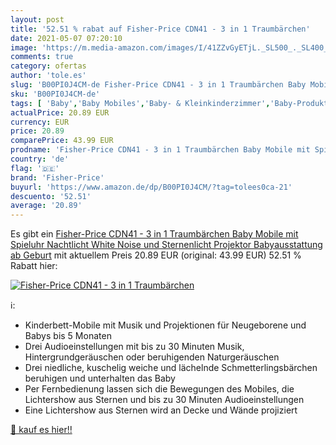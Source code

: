```yaml
---
layout: post
title: '52.51 % rabat auf Fisher-Price CDN41 - 3 in 1 Traumbärchen'
date: 2021-05-07 07:20:10
image: 'https://m.media-amazon.com/images/I/41ZZvGyETjL._SL500_._SL400_.jpg'
comments: true
category: ofertas
author: 'tole.es'
slug: 'B00PI0J4CM-de Fisher-Price CDN41 - 3 in 1 Traumbärchen Baby Mobile mit...'
sku: 'B00PI0J4CM-de'
tags: [ 'Baby','Baby Mobiles','Baby- & Kleinkinderzimmer','Baby-Produkte','Dekoration für Baby- &  Kleinkinderzimmer','fisher-price', ]
actualPrice: 20.89 EUR
currency: EUR
price: 20.89
comparePrice: 43.99 EUR
prodname: 'Fisher-Price CDN41 - 3 in 1 Traumbärchen Baby Mobile mit Spieluhr  Nachtlicht  White Noise und Sternenlicht Projektor  Babyausstattung ab Geburt'
country: 'de'
flag: '🇩🇪'
brand: 'Fisher-Price'
buyurl: 'https://www.amazon.de/dp/B00PI0J4CM/?tag=tolees0ca-21'
descuento: '52.51'
average: '20.89'
---
```


Es gibt ein [Fisher-Price CDN41 - 3 in 1 Traumbärchen Baby Mobile mit Spieluhr  Nachtlicht  White Noise und Sternenlicht Projektor  Babyausstattung ab Geburt](https://www.amazon.de/dp/B00PI0J4CM/?tag=tolees0ca-21) mit aktuellem Preis 20.89 EUR (original: 43.99 EUR) 52.51 % Rabatt hier:

[![Fisher-Price CDN41 - 3 in 1 Traumbärchen](https://m.media-amazon.com/images/I/41ZZvGyETjL._SL500_._SL400_.jpg)](https://www.amazon.de/dp/B00PI0J4CM/?tag=tolees0ca-21)

ℹ️:

- Kinderbett-Mobile mit Musik und Projektionen für Neugeborene und Babys bis 5 Monaten
- Drei Audioeinstellungen mit bis zu 30 Minuten Musik, Hintergrundgeräuschen oder beruhigenden Naturgeräuschen
- Drei niedliche, kuschelig weiche und lächelnde Schmetterlingsbärchen beruhigen und unterhalten das Baby
- Per Fernbedienung lassen sich die Bewegungen des Mobiles, die Lichtershow aus Sternen und bis zu 30 Minuten Audioeinstellungen
- Eine Lichtershow aus Sternen wird an Decke und Wände projiziert

[🛒 kauf es hier!!](https://www.amazon.de/dp/B00PI0J4CM/?tag=tolees0ca-21)
